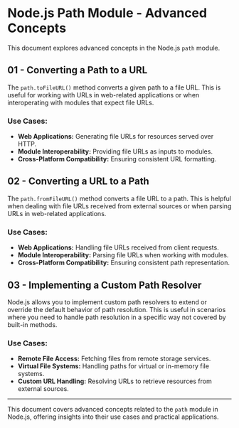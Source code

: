 # Node.js Path Module - Advanced Concepts

This document explores advanced concepts in the Node.js `path` module.

## 01 - Converting a Path to a URL

The `path.toFileURL()` method converts a given path to a file URL. This is
useful for working with URLs in web-related applications or when interoperating
with modules that expect file URLs.

### Use Cases:

- **Web Applications:** Generating file URLs for resources served over HTTP.
- **Module Interoperability:** Providing file URLs as inputs to modules.
- **Cross-Platform Compatibility:** Ensuring consistent URL formatting.

## 02 - Converting a URL to a Path

The `path.fromFileURL()` method converts a file URL to a path. This is helpful
when dealing with file URLs received from external sources or when parsing URLs
in web-related applications.

### Use Cases:

- **Web Applications:** Handling file URLs received from client requests.
- **Module Interoperability:** Parsing file URLs when working with modules.
- **Cross-Platform Compatibility:** Ensuring consistent path representation.

## 03 - Implementing a Custom Path Resolver

Node.js allows you to implement custom path resolvers to extend or override the
default behavior of path resolution. This is useful in scenarios where you need
to handle path resolution in a specific way not covered by built-in methods.

### Use Cases:

- **Remote File Access:** Fetching files from remote storage services.
- **Virtual File Systems:** Handling paths for virtual or in-memory file
  systems.
- **Custom URL Handling:** Resolving URLs to retrieve resources from external
  sources.

---

This document covers advanced concepts related to the `path` module in Node.js,
offering insights into their use cases and practical applications.
